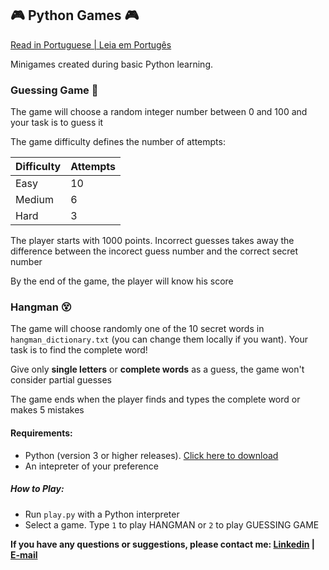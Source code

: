 ## 🎮 Python Games 🎮

[Read in Portuguese | Leia em Portugês](https://github.com/molusca/Python/blob/master/python_games/README.pt.md)

Minigames created during basic Python learning.

### Guessing Game 🎯
The game will choose a random integer number between 0 and 100 and your task is to guess it

The game difficulty defines the number of attempts:

|Difficulty|Attempts|
|---|---|
|Easy | 10| 
|Medium | 6|
|Hard | 3|

The player starts with 1000 points. Incorrect guesses takes away the difference between the incorect guess number and the correct secret number

By the end of the game, the player will know his score

### Hangman 😵
The game will choose randomly one of the 10 secret words in `hangman_dictionary.txt` (you can change them locally if you want). Your task is to find the complete word!

Give only **single letters** or **complete words** as a guess, the game won't consider partial guesses

The game ends when the player finds and types the complete word or makes 5 mistakes

#### Requirements:
- Python (version 3 or higher releases). [Click here to download](https://www.python.org/downloads/)
- An intepreter of your preference

##### How to Play: 
- Run `play.py` with a Python interpreter
- Select a game. Type `1` to play HANGMAN or `2` to play GUESSING GAME

**If you have any questions or suggestions, please contact me: [Linkedin](https://www.linkedin.com/in/lucas-r-freitas/) | [E-mail](mailto:pro.lucasrfreitas@gmail.com)**

